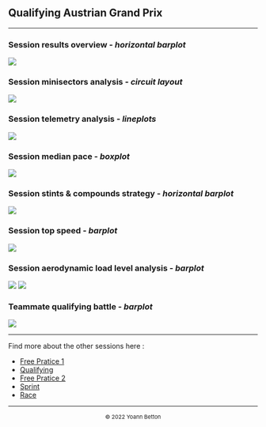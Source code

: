 ## Qualifying Austrian Grand Prix

---

### Session results overview - *horizontal barplot*

<img src="/output/2022-07-10_Austrian_Grand_Prix/qualifying_results_overview_white.png?raw=true"/>

### Session minisectors analysis - *circuit layout*

<img src="/output/2022-07-10_Austrian_Grand_Prix/qualifying_minisectors_analysis_white.png?raw=true"/>

### Session telemetry analysis - *lineplots*

<img src="/output/2022-07-10_Austrian_Grand_Prix/qualifying_telemetry_analysis_white.png?raw=true"/>

### Session median pace - *boxplot*

<img src="/output/2022-07-10_Austrian_Grand_Prix/qualifying_median_pace_white.png?raw=true"/>

### Session stints & compounds strategy - *horizontal barplot*

<img src="/output/2022-07-10_Austrian_Grand_Prix/qualifying_stints_compounds_stategy_white.png?raw=true"/>

### Session top speed - *barplot*

<img src="/output/2022-07-10_Austrian_Grand_Prix/topspeed_qualifying_white.png?raw=true"/>

### Session aerodynamic load level analysis - *barplot*

<img src="/output/2022-07-10_Austrian_Grand_Prix/qualifying_maximum_throttle_white.png?raw=true"/>

<img src="/output/2022-07-10_Austrian_Grand_Prix/qualifying_speed_ratio_white.png?raw=true"/>

### Teammate qualifying battle - *barplot*

<img src="/output/2022-07-10_Austrian_Grand_Prix/teammates_qualifying_battle_white.png?raw=true"/>

--- 

Find more about the other sessions here :
  - [Free Pratice 1](/page/FP1/2022-07-10_Austrian_Grand_Prix)
  - [Qualifying](/page/Qualifying/2022-07-10_Austrian_Grand_Prix) 
  - [Free Pratice 2](/page/FP2/2022-07-10_Austrian_Grand_Prix)
  - [Sprint](/page/Sprint/2022-07-10_Austrian_Grand_Prix)
  - [Race](/page/Race/2022-07-10_Austrian_Grand_Prix)

---

<div style="text-align: center">
  <p style="font-size:11px">&copy; 2022 Yoann Betton</p>
</div>

<!-- ---

<p style="font-size:11px">Page generated from <a href="https://github.com/yoannbtn/yoannbtn.github.io">github.com/yoannbtn</a>.</p> -->